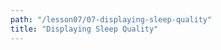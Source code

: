 ```yaml
---
path: "/lesson07/07-displaying-sleep-quality"
title: "Displaying Sleep Quality"
---
```


<youtube id="AkTUOGZqPMA"></youtube>
